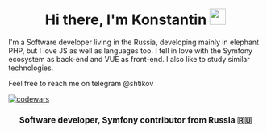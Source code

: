 <h1 align="center">Hi there, I'm Konstantin <img src="https://github.com/blackcater/blackcater/raw/main/images/Hi.gif" height="32"/></h1>

I'm a Software developer living in the Russia, developing mainly in elephant PHP, but I love JS as well as languages too.
I fell in love with the Symfony ecosystem as back-end and VUE as front-end. I also like to study similar technologies.

Feel free to reach me on telegram @shtikov

[![codewars](https://www.codewars.com/users/SHTIKOV/badges/micro)](https://www.codewars.com/users/SHTIKOV) 

<h3 align="center">Software developer, Symfony contributor from Russia 🇷🇺</h3>


<!--
**SHTIKOV/SHTIKOV** is a ✨ _special_ ✨ repository because its `README.md` (this file) appears on your GitHub profile.

Here are some ideas to get you started:

- 🔭 I’m currently working on ...
- 🌱 I’m currently learning ...
- 👯 I’m looking to collaborate on ...
- 🤔 I’m looking for help with ...
- 💬 Ask me about ...
- 📫 How to reach me: ...
- 😄 Pronouns: ...
- ⚡ Fun fact: ...
-->
